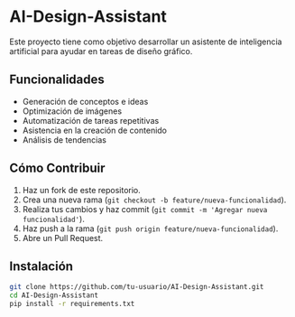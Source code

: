 # AI-Design-Assistant

Este proyecto tiene como objetivo desarrollar un asistente de inteligencia artificial para ayudar en tareas de diseño gráfico.

## Funcionalidades

- Generación de conceptos e ideas
- Optimización de imágenes
- Automatización de tareas repetitivas
- Asistencia en la creación de contenido
- Análisis de tendencias

## Cómo Contribuir

1. Haz un fork de este repositorio.
2. Crea una nueva rama (`git checkout -b feature/nueva-funcionalidad`).
3. Realiza tus cambios y haz commit (`git commit -m 'Agregar nueva funcionalidad'`).
4. Haz push a la rama (`git push origin feature/nueva-funcionalidad`).
5. Abre un Pull Request.

## Instalación

```bash
git clone https://github.com/tu-usuario/AI-Design-Assistant.git
cd AI-Design-Assistant
pip install -r requirements.txt
